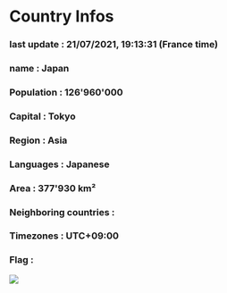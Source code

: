 # Country  Infos
### last update : 21/07/2021, 19:13:31 (France time)

### name : Japan
### Population : 126'960'000
### Capital : Tokyo
### Region : Asia
### Languages : Japanese
### Area : 377'930 km²
### Neighboring countries : 
### Timezones : UTC+09:00

### Flag :
![](https://restcountries.eu/data/jpn.svg)